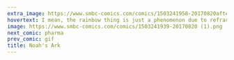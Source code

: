 ```yaml
---
extra_image: https://www.smbc-comics.com/comics/1503241958-20170820after (1).png
hovertext: I mean, the rainbow thing is just a phenomenon due to refraction. How self-centered do you have to be to think it's just about you?
image: https://www.smbc-comics.com/comics/1503241939-20170820 (1).png
next_comic: pharma
prev_comic: gif
title: Noah's Ark
---
```


